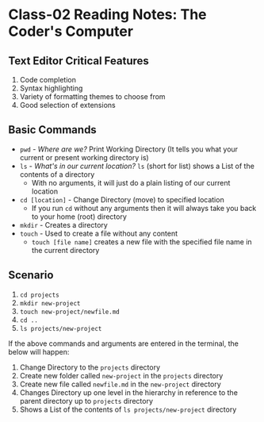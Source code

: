 # Class-02 Reading Notes: The Coder's Computer

## Text Editor Critical Features

1. Code completion
2. Syntax highlighting
3. Variety of formatting themes to choose from
4. Good selection of extensions

## Basic Commands

- `pwd` - *Where are we?* Print Working Directory (It tells you what your current or present working directory is)
- `ls` - *What's in our current location?* `ls` (short for list)  shows a List of the contents of a directory
  - With no arguments, it will just do a plain listing of our current location
- `cd [location]` - Change Directory (move) to specified location
  - If you run `cd` without any arguments then it will always take you back to your home (root) directory
- `mkdir` - Creates a directory
- `touch` - Used to create a file without any content
  - `touch [file name]` creates a new file with the specified file name in the current directory

## Scenario

1. `cd projects`
2. `mkdir new-project`
3. `touch new-project/newfile.md`
4. `cd ..`
5. `ls projects/new-project`

If the above commands and arguments are entered in the terminal, the below will happen:

1. Change Directory to the `projects` directory
2. Create new folder called `new-project` in the `projects` directory
3. Create new file called `newfile.md` in the `new-project` directory
4. Changes Directory up one level in the hierarchy in reference to the parent directory up to `projects` directory
5. Shows a List of the contents of `ls projects/new-project` directory
